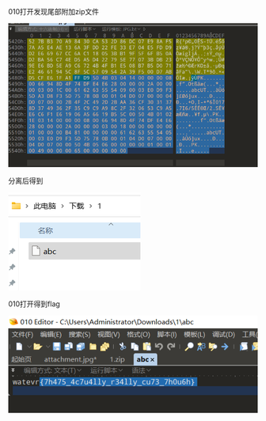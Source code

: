 010打开发现尾部附加zip文件

![image-20250327211001699](./assets/image-20250327211001699.png)

分离后得到

![image-20250327211004984](./assets/image-20250327211004984.png)

010打开得到flag

![image-20250327211007671](./assets/image-20250327211007671.png)